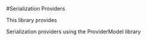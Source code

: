 #Serialization Providers

This library provides 

Serialization providers using the ProviderModel library
